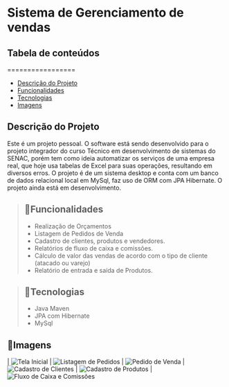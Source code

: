 # Sistema de Gerenciamento de vendas

## Tabela de conteúdos
=================
<!--ts-->
   * [Descrição do Projeto](#DescriçãodoProjeto)
   * [Funcionalidades](#Funcionalidades)
   * [Tecnologias](#Tecnologias)
   * [Imagens](#Imagens)
<!--te-->

## Descrição do Projeto
Este é um projeto pessoal. O software está sendo desenvolvido para o projeto integrador do curso Técnico em desenvolvimento de sistemas do SENAC, porém tem como ideia automatizar os serviços de uma empresa real, que hoje usa tabelas de Excel para suas operações, resultando em diversos erros. O projeto é de um sistema desktop e conta com um banco de dados relacional local em MySql, faz uso de ORM com JPA Hibernate.
O projeto ainda está em desenvolvimento.

> ## 📝Funcionalidades
> - Realização de Orçamentos
> - Listagem de Pedidos de Venda
> - Cadastro de clientes, produtos e vendedores.
> - Relatórios de fluxo de caixa e comissões.
> - Cálculo de valor das vendas de acordo com o tipo de cliente (atacado ou varejo)
> - Relatório de entrada e saída de Produtos.

> ## 🚀Tecnologias
> - Java Maven
> - JPA com Hibernate
> - MySql

## 🌄Imagens
 | ![Tela Inicial](/src/prints/print-Login) | ![Listagem de Pedidos](/src/prints/print-listagemPedidos)
 | ![Pedido de Venda](/src/prints/print-pedidoVenda) | ![Cadastro de Clientes](/src/prints/print-cadastroClientes)
 | ![Cadastro de Produtos](/src/prints/print-cadastroProdutos) | ![Fluxo de Caixa e Comissões](/src/prints/print-FluxoDeCaixaEComissoes)
 
